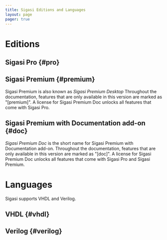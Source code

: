 ```yaml
---
title: Sigasi Editions and Languages
layout: page 
pager: true
---
```


# Editions

## Sigasi Pro {#pro}

## Sigasi Premium {#premium}

Sigasi Premium is also known as *Sigasi Premium Desktop*
Throughout the documentation, features that are only available in this version are marked as "[premium]". A license for Sigasi Premium Doc unlocks all features that come with Sigasi Pro.

## Sigasi Premium with Documentation add-on {#doc}

*Sigasi Premium Doc* is the short name for Sigasi Premium with Documentation add-on. Throughout the documentation, features that are only available in this version are marked as "[doc]". A license for Sigasi Premium Doc unlocks all features that come with Sigasi Pro and Sigasi Premium. 

# Languages

Sigasi supports VHDL and Verilog.

## VHDL {#vhdl}

## Verilog {#verilog}

